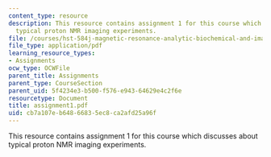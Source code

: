 ```yaml
---
content_type: resource
description: This resource contains assignment 1 for this course which discusses about
  typical proton NMR imaging experiments.
file: /courses/hst-584j-magnetic-resonance-analytic-biochemical-and-imaging-techniques-spring-2006/cb7a107eb64866835ec8ca2afd25a96f_assignment1.pdf
file_type: application/pdf
learning_resource_types:
- Assignments
ocw_type: OCWFile
parent_title: Assignments
parent_type: CourseSection
parent_uid: 5f4234e3-b500-f576-e943-64629e4c2f6e
resourcetype: Document
title: assignment1.pdf
uid: cb7a107e-b648-6683-5ec8-ca2afd25a96f
---
```

This resource contains assignment 1 for this course which discusses about typical proton NMR imaging experiments.


